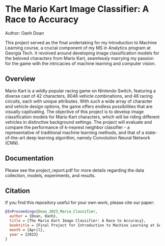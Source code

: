 # The Mario Kart Image Classifier: A Race to Accuracy

Author: Oanh Doan

This project served as the final undertaking for my Introduction to Machine Learning course, a crucial component of my MS in Analytics program at Georgia Tech. It revolved around developing image classification models for the beloved characters from Mario Kart, seamlessly marrying my passion for the game with the intricacies of machine learning and computer vision.

## Overview
Mario Kart is a wildly popular racing game on Nintendo Switch, featuring a diverse cast of $42$ characters, $8046$ vehicle combinations, and $48$ racing circuits, each with unique attributes. With such a wide array of character and vehicle design options, the game offers endless possibilities that are visually captivating. The objective of this project is to develop image classification models for Mario Kart characters, which will be riding different vehicles in distinctive background settings. The project will evaluate and compare the performance of k-nearest neighbor classifier - a representative of traditional machine learning methods, and that of a state-of-the-art deep learning algorithm, namely Convolution Neural Network (CNN).

## Documentation
Please see the project_report.pdf for more details regarding the data collection, models, experiments, and results.

## Citation
If you find this repository useful for your own work, please cite our paper:
```BibTeX
@InProceedings{Doan_2023_Mario_Classifier,
  author = {Doan, Oanh},
  title = {The Mario Kart Image Classifier: A Race to Accuracy},
  booktitle = {Final Project for Introduction to Machine Learning at Georgia Tech},
  month = {April},
  year = {2023}
}
```
